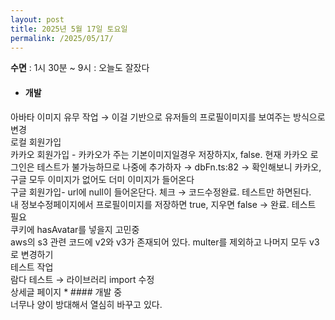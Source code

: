 ```yaml
---
layout: post
title: 2025년 5월 17일 토요일
permalink: /2025/05/17/
---
```

**수면** : 1시 30분 ~ 9시 : 오늘도 잘잤다<br/>
* #### 개발<br/>
아바타 이미지 유무 작업 → 이걸 기반으로 유저들의 프로필이미지를 보여주는 방식으로 변경<br/>
로컬 회원가입<br/>
카카오 회원가입 - 카카오가 주는 기본이미지일경우 저장하지x, false. 현재 카카오 로그인은 테스트가 불가능하므로 나중에 추가하자 → dbFn.ts:82 → 확인해보니 카카오, 구글 모두 이미지가 없어도 더미 이미지가 들어온다<br/>
구글 회원가입- url에 null이 들어온단다. 체크 → 코드수정완료. 테스트만 하면된다.<br/>
내 정보수정페이지에서 프로필이미지를 저장하면 true, 지우면 false → 완료. 테스트 필요<br/>
쿠키에 hasAvatar를 넣을지 고민중<br/>
aws의 s3 관련 코드에 v2와 v3가 존재되어 있다. multer를 제외하고 나머지 모두 v3로 변경하기<br/>
테스트 작업<br/>
람다 테스트 → 라이브러리 import 수정<br/>
상세글 페이지 * #### 개발 중<br/>
너무나 양이 방대해서 열심히 바꾸고 있다.